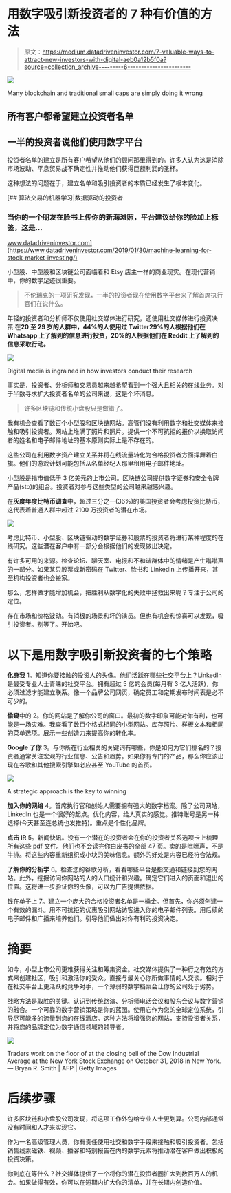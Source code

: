 # 用数字吸引新投资者的 7 种有价值的方法

> 原文：<https://medium.datadriveninvestor.com/7-valuable-ways-to-attract-new-investors-with-digital-aeb0a12b5f0a?source=collection_archive---------6----------------------->

![](img/3d28aac871a2ffd94ef15db3b3e99d54.png)

Many blockchain and traditional small caps are simply doing it wrong

## 所有客户都希望建立投资者名单

## 一半的投资者说他们使用数字平台

投资者名单的建立是所有客户希望从他们的顾问那里得到的。许多人认为这是消除市场波动、平息贸易战不确定性并推动他们获得巨额利润的圣杯。

这种想法的问题在于，建立名单和吸引投资者的本质已经发生了根本变化。

[](https://www.datadriveninvestor.com/2019/01/30/machine-learning-for-stock-market-investing/) [## 算法交易的机器学习|数据驱动的投资者

### 当你的一个朋友在脸书上传你的新海滩照，平台建议给你的脸加上标签，这是…

www.datadriveninvestor.com](https://www.datadriveninvestor.com/2019/01/30/machine-learning-for-stock-market-investing/) 

小型股、中型股和区块链公司面临着和 Etsy 店主一样的商业现实。在现代营销中，你的数字足迹很重要。

> 不伦瑞克的一项研究发现，一半的投资者现在使用数字平台来了解首席执行官们在说什么。

年轻的投资者和分析师不仅使用社交媒体进行研究，还使用社交媒体进行投资决策:在**20 至 29 岁的人群中，44%的人使用过 Twitter29%的人根据他们在 Whatsapp 上了解到的信息进行投资，20%的人根据他们在 Reddit 上了解到的信息采取行动。**

[![](img/978faa927cd5e596c19341fe46abcc76.png)](https://www.brunswickgroup.com/)

Digital media is ingrained in how investors conduct their research

事实是，投资者、分析师和交易员越来越希望看到一个强大且相关的在线业务。对于半数寻求扩大投资者名单的公司来说，这是个坏消息。

> 许多区块链和传统小盘股只是做错了。

我有机会查看了数百个小型股和区块链网站。高管们没有利用数字和社交媒体来接触和吸引投资者。网站上堆满了照片和照片。提供一个不可抗拒的报价以换取访问者的姓名和电子邮件地址的基本原则实际上是不存在的。

这些公司在利用数字资产建立关系并将在线流量转化为合格投资者方面挥舞着白旗。他们的游戏计划可能包括从名单经纪人那里租用电子邮件地址。

小型股是指市值低于 3 亿美元的上市公司。区块链公司提供数字证券和安全令牌产品(sto)的组合。投资者对参与这些类型的公司越来越感兴趣。

在**灰度年度比特币调查**中，超过三分之一(36%)的美国投资者会考虑投资比特币，这代表着普通人群中超过 2100 万投资者的潜在市场。

[![](img/b6dc7c3f7689a0fb90afecf917a8fc34.png)](https://grayscale.co/)

考虑比特币、小型股、区块链驱动的数字证券和股票的投资者将进行某种程度的在线研究。这些潜在客户中有一部分会根据他们的发现做出决定。

有许多可用的来源。检查论坛、聊天室、电报和不和谐群体中的情绪是产生嗡嗡声的一部分。如果某只股票或新密码在 Twitter、脸书和 LinkedIn 上传播开来，甚至机构投资者也会搬家。

那么，怎样做才能增加机会，把胜利从数字化的失败中拯救出来呢？专注于公司的定位。

存在市场和价格波动。有消极的场景和坏的演员。但也有机会和惊喜可以发现，吸引投资者。别等了。开始吧。

# 以下是用数字吸引新投资者的七个策略

**化身我**
1。知道你要接触的投资人的头像。他们活跃在哪些社交平台上？LinkedIn 是最受专业人士青睐的社交平台。拥有超过 5 亿的会员(每月有 3 亿人活跃)，你必须过滤才能建立联系。像一个品牌公司网页，确定员工和定期发布时间表是必不可少的。

**偷窥**中的
2。你的网站是了解你公司的窗口。最初的数字印象可能对你有利，也可能是一场灾难。我查看了数百个格式相同的小型网站。库存照片、样板文本和相同的菜单选项。展示一些创造力来提高你的转化率。

**Google 了你**
3。与你所在行业相关的关键词有哪些，你是如何为它们排名的？投资者通常关注宏观的行业信息、公告和趋势。如果你有专门的产品，那么你应该出现在谷歌和其他搜索引擎如必应甚至 YouTube 的首页。

[![](img/ee7626596683c56d549198f94c6ed6b7.png)](http://normbondmarkets.com/)

A strategic approach is the key to winning

**加入你的网络**
4。首席执行官和创始人需要拥有强大的数字档案。除了公司网站，LinkedIn 也是一个很好的起点。优化内容，给人真实的感觉。推特账号是另一种选择(今天甚至连总统也发推特)。重点是个性化品牌。

**点击 IR**
5。新闻快讯。没有一个潜在的投资者会在你的投资者关系选项卡上梳理所有这些 pdf 文件。他们也不会读完你白皮书的全部 47 页。卖的是咝咝声，不是牛排。将这些内容重新组织成小块的美味信息。额外的好处是内容已经符合法规。

**了解你的分析学**
6。检查您的谷歌分析，看看哪些平台是指交通和链接到您的网站。此外，挖掘访问你网站的人的人口统计和兴趣。确定它们进入的页面和退出的位置。这将进一步验证你的头像，可以为广告提供依据。

钱在单子上
7。建立一个庞大的合格投资者名单是一桶金。但首先，你必须创建一个有效的漏斗。用不可抗拒的优惠吸引网站访客进入你的电子邮件列表。用后续的电子邮件和广播来培养他们。引导他们做出对你有利的投资决定。

# 摘要

如今，小型上市公司更难获得关注和筹集资金。社交媒体提供了一种行之有效的方式来创建社区，吸引和激活你的受众。直接与最关心你所做事情的人交谈。相对于在社交平台上更活跃的竞争对手，一个薄弱的数字档案会让你的公司处于劣势。

战略方法是取胜的关键。认识到传统路演、分析师电话会议和股东会议与数字营销的融合。一个可靠的数字营销策略是你的蓝图。使用它作为您的全球定位系统，引导尽可能多的流量到您的在线酒店。这种方法将增强您的网站，支持投资者关系，并将您的品牌定位为数字通信领域的领导者。

![](img/69e91a7ea2dc3d116e298da7a7449c28.png)

Traders work on the floor of at the closing bell of the Dow Industrial Average at the New York Stock Exchange on October 31, 2018 in New York. — Bryan R. Smith | AFP | Getty Images

# 后续步骤

许多区块链和小盘股公司发现，将这项工作外包给专业人士更划算。公司内部通常没有时间和人才来实现它。

作为一名高级管理人员，你有责任使用社交和数字手段来接触和吸引投资者。包括销售线索磁铁、视频、播客和特别报告在内的数字元素将推动潜在客户做出积极的投资决策。

你到底在等什么？社交媒体提供了一个将你的潜在投资者圈扩大到数百万人的机会。如果做得有效，你可以在短期内扩大你的清单，并在长期内创造价值。